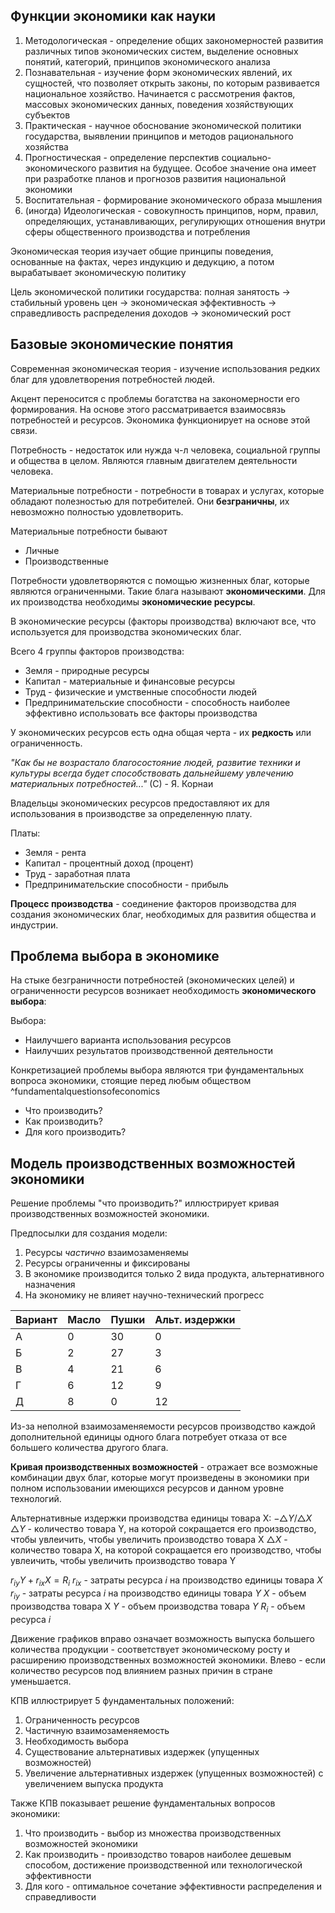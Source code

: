 
## Функции экономики как науки

1. Методологическая - определение общих закономерностей развития различных типов экономических систем, выделение основных понятий, категорий, принципов экономического анализа
2. Познавательная - изучение форм экономических явлений, их сущностей, что позволяет открыть законы, по которым развивается национальное хозяйство. Начинается с рассмотрения фактов, массовых экономических данных, поведения хозяйствующих субъектов
3. Практическая - научное обоснование экономической политики государства, выявлении принципов и методов рационального хозяйства 
4. Прогностическая - определение перспектив социально-экономического развития на будущее. Особое значение она имеет при разработке планов и прогнозов развития национальной экономики
5. Воспитательная - формирование экономического образа мышления
6. (иногда) Идеологическая - совокупность принципов, норм, правил, определяющих, устанавливающих, регулирующих отношения внутри сферы общественного производства и потребления

Экономическая теория изучает общие принципы поведения, основанные на фактах, через индукцию и дедукцию, а потом вырабатывает экономическую политику

Цель экономической политики государства: полная занятость -> стабильный уровень цен -> экономическая эффективность -> справедливость распределения доходов -> экономический рост

## Базовые экономические понятия

Современная экономическая теория - изучение использования редких благ для удовлетворения потребностей людей.

Акцент переносится с проблемы богатства на закономерности его формирования. На основе этого рассматривается взаимосвязь потребностей и ресурсов. Экономика функционирует на основе этой связи.

Потребность - недостаток или нужда ч-л человека, социальной группы и общества в целом. Являются главным двигателем деятельности человека.

Материальные потребности - потребности в товарах и услугах, которые обладают полезностью для потребителей. Они **безграничны**, их невозможно полностью удовлетворить.

Материальные потребности бывают
- Личные
- Производственные

Потребности удовлетворяются с помощью жизненных благ, которые являются ограниченными. Такие блага называют **экономическими**. Для их производства необходимы **экономические ресурсы**.

В экономические ресурсы (факторы производства) включают все, что используется для производства экономических благ.

Всего 4 группы факторов производства:
- Земля - природные ресурсы
- Капитал - материальные и финансовые ресурсы
- Труд - физические и умственные способности людей
- Предпринимательские способности - способность наиболее эффективно использовать все факторы производства

У экономических ресурсов есть одна общая черта - их **редкость** или ограниченность.

*"Как бы не возрастало благосостояние людей, развитие техники и культуры всегда будет способствовать дальнейшему увлечению материальных потребностей..."* (С) - Я. Корнаи

Владельцы экономических ресурсов предоставляют их для использования в производстве за определенную плату.

Платы:
- Земля - рента
- Капитал - процентный доход (процент)
- Труд - заработная плата
- Предпринимательские способности - прибыль

**Процесс производства** - соединение факторов производства для создания экономических благ, необходимых для развития общества и индустрии.

## Проблема выбора в экономике

На стыке безграничности потребностей (экономических целей) и ограниченности ресурсов возникает необходимость **экономического выбора**:

Выбора:
- Наилучшего варианта использования ресурсов
- Наилучших результатов производственной деятельности

Конкретизацией проблемы выбора являются три фундаментальных вопроса экономики, стоящие перед любым обществом ^fundamentalquestionsofeconomics
- Что производить?
- Как производить?
- Для кого производить?

## Модель производственных возможностей экономики

Решение проблемы "что производить?" иллюстрирует кривая производственных возможностей экономики.

Предпосылки для создания модели:
1. Ресурсы *частично* взаимозаменяемы
2. Ресурсы ограниченны и фиксированы
3. В экономике производится только 2 вида продукта, альтернативного назначения
4. На экономику не влияет научно-технический прогресс


| Вариант | Масло | Пушки | Альт. издержки |
| ------- | ----- | ----- | -------------- |
| А       | 0     | 30    | 0              |
| Б       | 2     | 27    | 3              |
| В       | 4     | 21    | 6              |
| Г       | 6     | 12    | 9              |
| Д       | 8     | 0     | 12             |


Из-за неполной взаимозаменяемости ресурсов производство каждой дополнительной единицы одного блага потребует отказа от все большего количества другого блага.

**Кривая производственных возможностей** - отражает все возможные комбинации двух благ, которые могут произведены в экономики при полном использовании имеющихся ресурсов и данном уровне технологий.

Альтернативные издержки производства единицы товара X:
$-\triangle Y/\triangle X$
$\triangle Y$ - количество товара Y, на которой сокращается его производство, чтобы увлеичить, чтобы увеличить производство товара X
$\triangle X$ - количество товара X, на которой сокращается его производство, чтобы увлеичить, чтобы увеличить производство товара Y

$r_{iy} Y + r_{ix} X = R_i$
$r_{ix}$ - затраты ресурса $i$ на производство единицы товара $X$
$r_{iy}$ - затраты ресурса $i$ на производство единицы товара $Y$
$X$ - объем производства товара X
$Y$ - объем производства товара $Y$
$R_i$ - объем ресурса $i$

Движение графиков вправо означает возможность выпуска большего количества продукции - соответствует экономическому росту и расширению производственных возможностей экономики.
Влево - если количество ресурсов под влиянием разных причин в стране уменьшается.

КПВ иллюстрирует 5 фундаментальных положений:
1. Ограниченность ресурсов
2. Частичную взаимозаменяемость
3. Необходимость выбора
4. Существование альтернативых издержек (упущенных возможностей)
5. Увеличение альтернативных издержек (упущенных возможностей) с увеличением выпуска продукта

Также КПВ показывает решение фундаментальных вопросов экономики:
1. Что производить - выбор из множества производственных возможностей экономики
2. Как производить - проивзодство товаров наиболее дешевым способом, достижение производственной или технологической эффективности
3. Для кого - оптимальное сочетание эффективности распределения и справедливости
 
